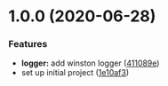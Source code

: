 # 1.0.0 (2020-06-28)


### Features

* **logger:** add winston logger ([411089e](https://github.com/davidgarvie/api-gateway/commit/411089e27b4b15a75dca75937687cf08f39f2ac8))
* set up initial project ([1e10af3](https://github.com/davidgarvie/api-gateway/commit/1e10af3c4759abe0f65d6ca9958fa487ca1354bf))
